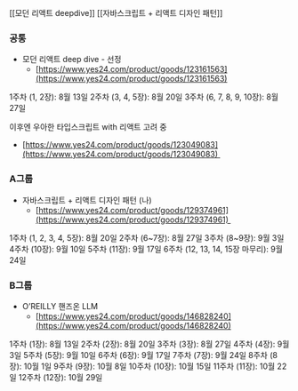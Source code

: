 [[모던 리액트 deepdive]]
[[자바스크립트 + 리액트 디자인 패턴]]


### 공통 

- 모던 리액트 deep dive - 선정
    - [https://www.yes24.com/product/goods/123161563](https://www.yes24.com/product/goods/123161563)

1주차 (1, 2장): 8월 13일
2주차 (3, 4, 5장): 8월 20일
3주차 (6, 7, 8, 9, 10장): 8월 27일

이후엔 우아한 타입스크립트 with 리액트 고려 중

- [https://www.yes24.com/product/goods/123049083](https://www.yes24.com/product/goods/123049083) 

### A그룹

- 자바스크립트 + 리액트 디자인 패턴 (나)
    - [https://www.yes24.com/product/goods/129374961](https://www.yes24.com/product/goods/129374961) 

1주차 (1, 2, 3, 4, 5장): 8월 20일
2주차 (6~7장): 8월 27일
3주차 (8~9장): 9월 3일
4주차 (10장): 9월 10일
5주차 (11장): 9월 17일
6주차 (12, 13, 14, 15장 마무리): 9월 24일

### B그룹

- O’REILLY 핸즈온 LLM
    - [https://www.yes24.com/product/goods/146828240](https://www.yes24.com/product/goods/146828240)

1주차 (1장): 8월 13일
2주차 (2장): 8월 20일
3주차 (3장): 8월 27일
4주차 (4장): 9월 3일
5주차 (5장): 9월 10일
6주차 (6장): 9월 17일
7주차 (7장): 9월 24일
8주차 (8장): 10월 1일
9주차 (9장): 10월 8일
10주차 (10장): 10월 15일
11주차 (11장): 10월 22일
12주차 (12장): 10월 29일